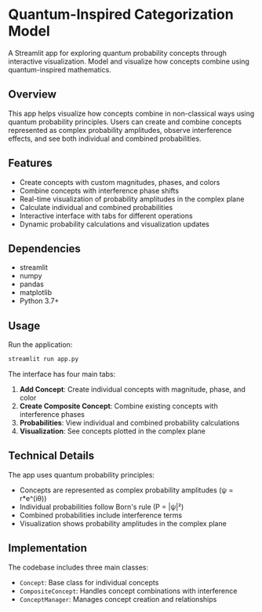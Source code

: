 # Quantum-Inspired Categorization Model

A Streamlit app for exploring quantum probability concepts through interactive visualization. Model and visualize how concepts combine using quantum-inspired mathematics.

## Overview

This app helps visualize how concepts combine in non-classical ways using quantum probability principles. Users can create and combine concepts represented as complex probability amplitudes, observe interference effects, and see both individual and combined probabilities.

## Features

- Create concepts with custom magnitudes, phases, and colors
- Combine concepts with interference phase shifts
- Real-time visualization of probability amplitudes in the complex plane
- Calculate individual and combined probabilities
- Interactive interface with tabs for different operations
- Dynamic probability calculations and visualization updates

## Dependencies

- streamlit
- numpy
- pandas
- matplotlib
- Python 3.7+

## Usage

Run the application:
```bash
streamlit run app.py
```

The interface has four main tabs:

1. **Add Concept**: Create individual concepts with magnitude, phase, and color
2. **Create Composite Concept**: Combine existing concepts with interference phases
3. **Probabilities**: View individual and combined probability calculations
4. **Visualization**: See concepts plotted in the complex plane

## Technical Details

The app uses quantum probability principles:

- Concepts are represented as complex probability amplitudes (ψ = r*e^(iθ))
- Individual probabilities follow Born's rule (P = |ψ|²)
- Combined probabilities include interference terms
- Visualization shows probability amplitudes in the complex plane

## Implementation

The codebase includes three main classes:
- `Concept`: Base class for individual concepts
- `CompositeConcept`: Handles concept combinations with interference
- `ConceptManager`: Manages concept creation and relationships
